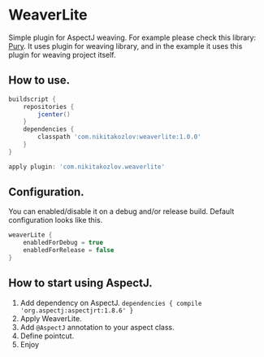 # WeaverLite

Simple plugin for AspectJ weaving. For example please check this 
library: [Pury](https://github.com/NikitaKozlov/Pury). It uses plugin for weaving library, 
and in the example it uses this plugin for weaving project itself. 

## How to use.

```groovy
buildscript {
    repositories {
        jcenter()
    }
    dependencies {
        classpath 'com.nikitakozlov:weaverlite:1.0.0'
    }
}

apply plugin: 'com.nikitakozlov.weaverlite'
```

## Configuration.

You can enabled/disable it on a debug and/or release build. Default configuration looks like this.
```groovy
weaverLite {
    enabledForDebug = true
    enabledForRelease = false
}
```

## How to start using AspectJ.

1. Add dependency on AspectJ.
       ```
       dependencies {
           compile 'org.aspectj:aspectjrt:1.8.6'
       }
       ```
2. Apply WeaverLite.
3. Add `@AspectJ` annotation to your aspect class.
4. Define pointcut.
5. Enjoy